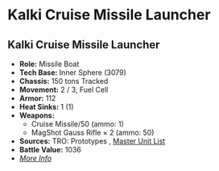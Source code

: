 # Kalki Cruise Missile Launcher 

## Kalki Cruise Missile Launcher 

- **Role:** Missile Boat 
- **Tech Base:** Inner Sphere (3079) 
- **Chassis:** 150 tons Tracked 
- **Movement:** 2 / 3, Fuel Cell 
- **Armor:** 112 
- **Heat Sinks:** 1 (1) 
- **Weapons:** 
  - Cruise Missile/50 (ammo: 1) 
  - MagShot Gauss Rifle × 2 (ammo: 50) 
- **Sources:** TRO: Prototypes , [Master Unit List](http://masterunitlist.info/Unit/Details/4416) 
- **Battle Value:** 1036 
- [*More Info*](kalki_cruise_missile_launcher/kalki_cruise_missile_launcher.md) 

